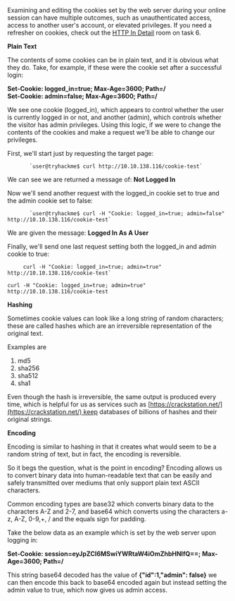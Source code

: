 
Examining and editing the cookies set by the web server during your online session can have multiple outcomes, such as unauthenticated access, access to another user's account, or elevated privileges. If you need a refresher on cookies, check out the [HTTP In Detail](https://tryhackme.com/room/httpindetail) room on task 6.

  

**Plain Text**

The contents of some cookies can be in plain text, and it is obvious what they do. Take, for example, if these were the cookie set after a successful login:

**Set-Cookie: logged_in=true; Max-Age=3600; Path=/**  
****Set-Cookie: admin=false; Max-Age=3600; Path=/****

We see one cookie (logged_in), which appears to control whether the user is currently logged in or not, and another (admin), which controls whether the visitor has admin privileges. Using this logic, if we were to change the contents of the cookies and make a request we'll be able to change our privileges.


First, we'll start just by requesting the target page:


           `user@tryhackme$ curl http://10.10.138.116/cookie-test`

We can see we are returned a message of: **Not Logged In**

Now we'll send another request with the logged_in cookie set to true and the admin cookie set to false:


           `user@tryhackme$ curl -H "Cookie: logged_in=true; admin=false" http://10.10.138.116/cookie-test`

We are given the message: **Logged In As A User**

Finally, we'll send one last request setting both the logged_in and admin cookie to true:


         curl -H "Cookie: logged_in=true; admin=true" http://10.10.138.116/cookie-test`


```shell-session
curl -H "Cookie: logged_in=true; admin=true" http://10.10.138.116/cookie-test
```


**Hashing**  

Sometimes cookie values can look like a long string of random characters; these are called hashes which are an irreversible representation of the original text.

Examples are 
1. md5
2. sha256
3. sha512
4. sha1

Even though the hash is irreversible, the same output is produced every time, which is helpful for us as services such as [https://crackstation.net/](https://crackstation.net/) keep databases of billions of hashes and their original strings.


**Encoding**

Encoding is similar to hashing in that it creates what would seem to be a random string of text, but in fact, the encoding is reversible. 

So it begs the question, what is the point in encoding? Encoding allows us to convert binary data into human-readable text that can be easily and safely transmitted over mediums that only support plain text ASCII characters.  
  
Common encoding types are base32 which converts binary data to the characters A-Z and 2-7, and base64 which converts using the characters a-z, A-Z, 0-9,+, / and the equals sign for padding.

  
Take the below data as an example which is set by the web server upon logging in:

****Set-Cookie:** session=eyJpZCI6MSwiYWRtaW4iOmZhbHNlfQ==; Max-Age=3600; Path=/**

This string base64 decoded has the value of **{"id":1,"admin": false}** we can then encode this back to base64 encoded again but instead setting the admin value to true, which now gives us admin access.